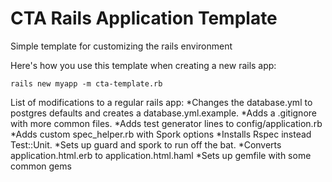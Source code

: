 CTA Rails Application Template
============

Simple template for customizing the rails environment

Here's how you use this template when creating a new rails app:

  `rails new myapp -m cta-template.rb`

List of modifications to a regular rails app:
  *Changes the database.yml to postgres defaults and creates a database.yml.example.
  *Adds a .gitignore with more common files.
  *Adds test generator lines to config/application.rb
  *Adds custom spec\_helper.rb with Spork options
  *Installs Rspec instead Test::Unit.
  *Sets up guard and spork to run off the bat.
  *Converts application.html.erb to application.html.haml
  *Sets up gemfile with some common gems
